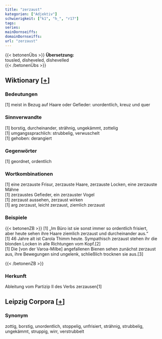 ```yaml
---
title: "zerzaust"
kategorien: ["Adjektiv"]
schwierigkeit: ["k1", "h_", "r17"]
tags:
series:
mainDornseiffs:
domainDornseiffs:
url: "zerzaust"
---
```


{{< betonenÜbs >}}
**Übersetzung:**  
tousled, disheveled, dishevelled  
{{< /betonenÜbs >}}

## Wiktionary [[+](https://de.wiktionary.org/wiki/zerzaust)]

### Bedeutungen
[1] meist in Bezug auf Haare oder Gefieder: unordentlich, kreuz und quer  

### Sinnverwandte
[1] borstig, durcheinander, strähnig, ungekämmt, zottelig  
[1] umgangssprachlich: strubbelig, verwuschelt  
[1] gehoben: derangiert  

### Gegenwörter
[1] geordnet, ordentlich  

### Wortkombinationen
[1] eine zerzauste Frisur, zerzauste Haare, zerzauste Locken, eine zerzauste Mähne  
[1] zerzaustes Gefieder, ein zerzauster Vogel  
[1] zerzaust aussehen, zerzaust wirken  
[1] arg zerzaust, leicht zerzaust, ziemlich zerzaust  

### Beispiele
{{< betonenZB >}}
[1] „Im Büro ist sie sonst immer so ordentlich frisiert, aber heute sehen ihre Haare ziemlich zerzaust und durcheinander aus.“  
[1] 46 Jahre alt ist Carola Thimm heute. Sympathisch zerzaust stehen ihr die blonden Locken in alle Richtungen vom Kopf.[2]  
[1] Die [von der Varoa-Milbe] angefallenen Bienen sehen zunächst zerzaust aus, ihre Bewegungen sind ungelenk, schließlich trocknen sie aus.[3]  

{{< /betonenZB >}}
### Herkunft
Ableitung vom Partizip II des Verbs zerzausen[1]  


## Leipzig Corpora [[+](https://corpora.uni-leipzig.de/en/res?word=zerzaust&corpusId=deu_newscrawl-public_2018)]


### Synonym
zottig, borstig, unordentlich, stoppelig, unfrisiert, strähnig, strubbelig, ungekämmt, struppig, wirr, verstrubbelt

